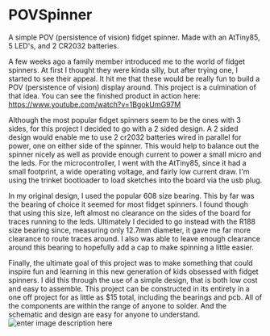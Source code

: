
# POVSpinner
A simple POV (persistence of vision) fidget spinner. Made with an AtTiny85, 5 LED's, and 2 CR2032 batteries.

A few weeks ago a family member introduced me to the world of fidget spinners. At first I thought they were kinda silly, but after trying one, I started to see their appeal. It hit me that these would be really fun to build a POV (persistence of vision) display around. This project is a culmination of that idea. You can see the finished product in action here: https://www.youtube.com/watch?v=1BgokUmG97M 

Although the most popular fidget spinners seem to be the ones with 3 sides, for this project I decided to go with a 2 sided design. A 2 sided design would enable me to use 2 cr2032 batteries wired in parallel for power, one on either side of the spinner. This would help to balance out the spinner nicely as well as provide enough current to power a small micro and the leds. For the microcontroller, I went with the AtTiny85, since it had a small footprint, a wide operating voltage, and fairly low current draw. I'm using the trinket bootloader to load sketches into the board via the usb plug.

In my original design, I used the popular 608 size bearing. This by far was the bearing of choice it seemed for most fidget spinners. I found though that using this size, left almost no clearance on the sides of the board for traces running to the leds. Ultimately I decided to go instead with the R188 size bearing since, measuring only 12.7mm diameter, it gave me far more clearance to route traces around. I also was able to leave enough clearance around this bearing to hopefully add a cap to make spinning a little easier.

Finally, the ultimate goal of this project was to make something that could inspire fun and learning in this new generation of kids obsessed with fidget spinners. I did this through the use of a simple design, that is both low cost and easy to assemble. This project can be constructed in its entirety in a one off project for as little as $15 total, including the bearings and pcb. All of the components are within the range of anyone to solder. And the schematic and design are easy for anyone to understand.
![enter image description here](https://lh3.googleusercontent.com/0EhZCIb8eMOouMY1ZfKLcGbeb_fV9nqE4mrQTj9JmGsTw5DzlaMg9Q6RExPFiaqQzlV9sklrkyx0ikSr5trKS2NYGMtvdkyMLcX5nVV-MlTQQvu21Vtg64i0DsllRhLGqkg6-eLTLOF2Xa_xB2fiDoYWx8i1Hs2bXjW43_JdgTwE-7Xy0feQBgv-Q0e6nc-koAfWAL4-FjwAbs2Etn-B-QDZGBlh8KuWzCp5wnqVJtLHrP-_GvsupbHzGGysDfaZC1oPpN9Nf27t-8QvvmYNPJ0dEoqIq2TI0uhHphzOhdYnEf8cIA2Qwo0mujfh2GLpzy5301fGbUvPrI7wAQFYXOzdFkOZlKn0RwtDQdzYab42JzrHPHD1GORhw9U1-jiTsloHcn1MawwRb9Z9KqgK4qx7absY-9I8V9biVjjJPFHjyEDK9avIJRklc-rgqwOudxBE_nVVgP_ipJEOki7lfa1Up5grxYtUtNwlZoFLKW7CF9pWtnrJupM1zuURgYUWHLnG2CtsIKGTUmeLx_eSa6wSLD4DQeNMF4ci26zOTFtQnNlHIdKDA63HuOrIGPfMpmhlqlllEi2CNzWqXfVqvMJJy1KBMVy327KyLA4w=w1223-h688-no)
